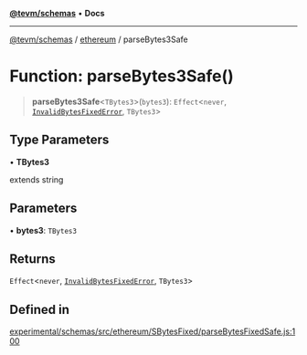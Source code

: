 [**@tevm/schemas**](../../README.md) • **Docs**

***

[@tevm/schemas](../../modules.md) / [ethereum](../README.md) / parseBytes3Safe

# Function: parseBytes3Safe()

> **parseBytes3Safe**\<`TBytes3`\>(`bytes3`): `Effect`\<`never`, [`InvalidBytesFixedError`](../classes/InvalidBytesFixedError.md), `TBytes3`\>

## Type Parameters

• **TBytes3**

extends string

## Parameters

• **bytes3**: `TBytes3`

## Returns

`Effect`\<`never`, [`InvalidBytesFixedError`](../classes/InvalidBytesFixedError.md), `TBytes3`\>

## Defined in

[experimental/schemas/src/ethereum/SBytesFixed/parseBytesFixedSafe.js:100](https://github.com/qbzzt/tevm-monorepo/blob/main/experimental/schemas/src/ethereum/SBytesFixed/parseBytesFixedSafe.js#L100)
